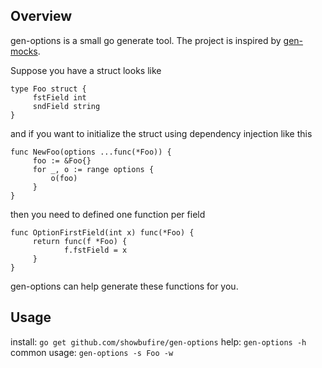 ## Overview

gen-options is a small go generate tool. The project is inspired by [gen-mocks](https://github.com/sourcegraph/gen-mocks).

Suppose you have a struct looks like

```
type Foo struct {
     fstField int
     sndField string
}
```
and if you want to initialize the struct using dependency injection like this
```
func NewFoo(options ...func(*Foo)) {
     foo := &Foo{}
     for _, o := range options {
     	 o(foo)
     }
}
```
then you need to defined one function per field
```
func OptionFirstField(int x) func(*Foo) {
     return func(f *Foo) {
     	    f.fstField = x
     }
}
```
gen-options can help generate these functions for you.

## Usage
install: `go get github.com/showbufire/gen-options`
help: `gen-options -h`
common usage: `gen-options -s Foo -w`
